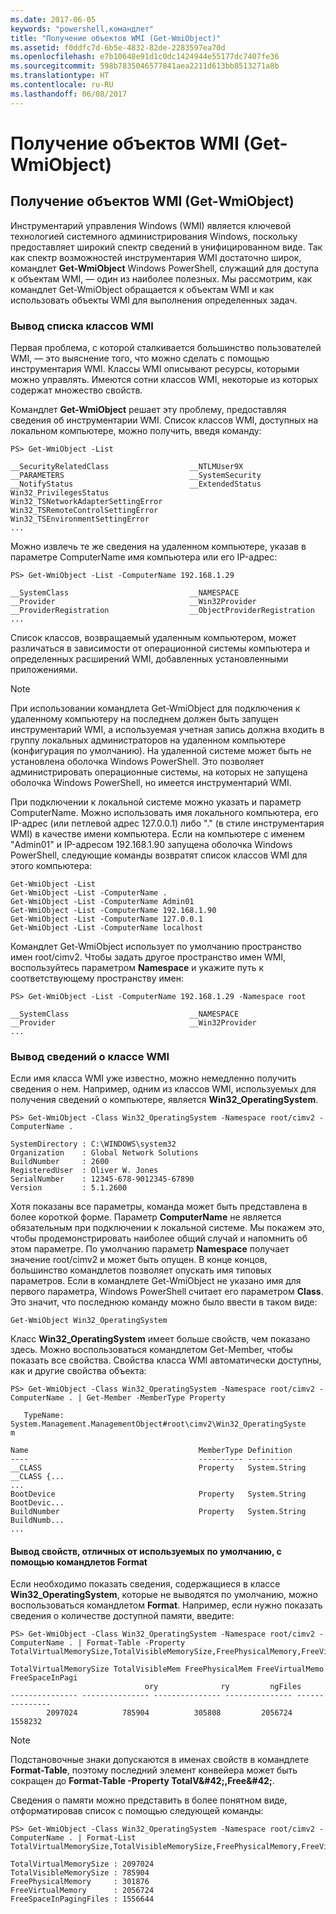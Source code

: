 ```yaml
---
ms.date: 2017-06-05
keywords: "powershell,командлет"
title: "Получение объектов WMI (Get-WmiObject)"
ms.assetid: f0ddfc7d-6b5e-4832-82de-2283597ea70d
ms.openlocfilehash: e7b10648e91d1c0dc1424944e55177dc7407fe36
ms.sourcegitcommit: 598b7835046577841aea2211d613bb8513271a8b
ms.translationtype: HT
ms.contentlocale: ru-RU
ms.lasthandoff: 06/08/2017
---
```

# <a name="getting-wmi-objects-get-wmiobject"></a>Получение объектов WMI (Get-WmiObject)

## <a name="getting-wmi-objects-get-wmiobject"></a>Получение объектов WMI (Get-WmiObject)
Инструментарий управления Windows (WMI) является ключевой технологией системного администрирования Windows, поскольку предоставляет широкий спектр сведений в унифицированном виде. Так как спектр возможностей инструментария WMI достаточно широк, командлет **Get-WmiObject** Windows PowerShell, служащий для доступа к объектам WMI, — один из наиболее полезных. Мы рассмотрим, как командлет Get-WmiObject обращается к объектам WMI и как использовать объекты WMI для выполнения определенных задач.

### <a name="listing-wmi-classes"></a>Вывод списка классов WMI
Первая проблема, с которой сталкивается большинство пользователей WMI, — это выяснение того, что можно сделать с помощью инструментария WMI. Классы WMI описывают ресурсы, которыми можно управлять. Имеются сотни классов WMI, некоторые из которых содержат множество свойств.

Командлет **Get-WmiObject** решает эту проблему, предоставляя сведения об инструментарии WMI. Список классов WMI, доступных на локальном компьютере, можно получить, введя команду:

```
PS> Get-WmiObject -List

__SecurityRelatedClass                  __NTLMUser9X
__PARAMETERS                            __SystemSecurity
__NotifyStatus                          __ExtendedStatus
Win32_PrivilegesStatus                  Win32_TSNetworkAdapterSettingError
Win32_TSRemoteControlSettingError       Win32_TSEnvironmentSettingError
...
```

Можно извлечь те же сведения на удаленном компьютере, указав в параметре ComputerName имя компьютера или его IP-адрес:

```
PS> Get-WmiObject -List -ComputerName 192.168.1.29

__SystemClass                           __NAMESPACE
__Provider                              __Win32Provider
__ProviderRegistration                  __ObjectProviderRegistration
...
```

Список классов, возвращаемый удаленным компьютером, может различаться в зависимости от операционной системы компьютера и определенных расширений WMI, добавленных установленными приложениями.

> [!NOTE]
> При использовании командлета Get-WmiObject для подключения к удаленному компьютеру на последнем должен быть запущен инструментарий WMI, а используемая учетная запись должна входить в группу локальных администраторов на удаленном компьютере (конфигурация по умолчанию). На удаленной системе может быть не установлена оболочка Windows PowerShell. Это позволяет администрировать операционные системы, на которых не запущена оболочка Windows PowerShell, но имеется инструментарий WMI.

При подключении к локальной системе можно указать и параметр ComputerName. Можно использовать имя локального компьютера, его IP-адрес (или петлевой адрес 127.0.0.1) либо "." (в стиле инструментария WMI) в качестве имени компьютера. Если на компьютере с именем "Admin01" и IP-адресом 192.168.1.90 запущена оболочка Windows PowerShell, следующие команды возвратят список классов WMI для этого компьютера:

```
Get-WmiObject -List
Get-WmiObject -List -ComputerName .
Get-WmiObject -List -ComputerName Admin01
Get-WmiObject -List -ComputerName 192.168.1.90
Get-WmiObject -List -ComputerName 127.0.0.1
Get-WmiObject -List -ComputerName localhost
```

Командлет Get-WmiObject использует по умолчанию пространство имен root/cimv2. Чтобы задать другое пространство имен WMI, воспользуйтесь параметром **Namespace** и укажите путь к соответствующему пространству имен:

```
PS> Get-WmiObject -List -ComputerName 192.168.1.29 -Namespace root

__SystemClass                           __NAMESPACE
__Provider                              __Win32Provider
...
```

### <a name="displaying-wmi-class-details"></a>Вывод сведений о классе WMI
Если имя класса WMI уже известно, можно немедленно получить сведения о нем. Например, одним из классов WMI, используемых для получения сведений о компьютере, является **Win32_OperatingSystem**.

```
PS> Get-WmiObject -Class Win32_OperatingSystem -Namespace root/cimv2 -ComputerName .

SystemDirectory : C:\WINDOWS\system32
Organization    : Global Network Solutions
BuildNumber     : 2600
RegisteredUser  : Oliver W. Jones
SerialNumber    : 12345-678-9012345-67890
Version         : 5.1.2600
```

Хотя показаны все параметры, команда может быть представлена в более короткой форме. Параметр **ComputerName** не является обязательным при подключении к локальной системе. Мы покажем это, чтобы продемонстрировать наиболее общий случай и напомнить об этом параметре. По умолчанию параметр **Namespace** получает значение root/cimv2 и может быть опущен. В конце концов, большинство командлетов позволяет опускать имя типовых параметров. Если в командлете Get-WmiObject не указано имя для первого параметра, Windows PowerShell считает его параметром **Class**. Это значит, что последнюю команду можно было ввести в таком виде:

```
Get-WmiObject Win32_OperatingSystem
```

Класс **Win32_OperatingSystem** имеет больше свойств, чем показано здесь. Можно воспользоваться командлетом Get-Member, чтобы показать все свойства. Свойства класса WMI автоматически доступны, как и другие свойства объекта:

```
PS> Get-WmiObject -Class Win32_OperatingSystem -Namespace root/cimv2 -ComputerName . | Get-Member -MemberType Property

   TypeName: System.Management.ManagementObject#root\cimv2\Win32_OperatingSyste
m

Name                                      MemberType Definition
----                                      ---------- ----------
__CLASS                                   Property   System.String __CLASS {...
...
BootDevice                                Property   System.String BootDevic...
BuildNumber                               Property   System.String BuildNumb...
...
```

#### <a name="displaying-non-default-properties-with-format-cmdlets"></a>Вывод свойств, отличных от используемых по умолчанию, с помощью командлетов Format
Если необходимо показать сведения, содержащиеся в классе **Win32_OperatingSystem**, которые не выводятся по умолчанию, можно воспользоваться командлетом **Format**. Например, если нужно показать сведения о количестве доступной памяти, введите:

```
PS> Get-WmiObject -Class Win32_OperatingSystem -Namespace root/cimv2 -ComputerName . | Format-Table -Property TotalVirtualMemorySize,TotalVisibleMemorySize,FreePhysicalMemory,FreeVirtualMemory,FreeSpaceInPagingFiles

TotalVirtualMemorySize TotalVisibleMem FreePhysicalMem FreeVirtualMemo FreeSpaceInPagi
                              ory              ry         ngFiles
--------------- --------------- --------------- --------------- ---------------
        2097024          785904          305808         2056724         1558232
```

> [!NOTE]
> Подстановочные знаки допускаются в именах свойств в командлете **Format-Table**, поэтому последний элемент конвейера может быть сокращен до **Format-Table -Property TotalV\&#42;,Free\&#42;**.

Сведения о памяти можно представить в более понятном виде, отформатировав список с помощью следующей команды:

```
PS> Get-WmiObject -Class Win32_OperatingSystem -Namespace root/cimv2 -ComputerName . | Format-List TotalVirtualMemorySize,TotalVisibleMemorySize,FreePhysicalMemory,FreeVirtualMemory,FreeSpaceInPagingFiles

TotalVirtualMemorySize : 2097024
TotalVisibleMemorySize : 785904
FreePhysicalMemory     : 301876
FreeVirtualMemory      : 2056724
FreeSpaceInPagingFiles : 1556644
```

